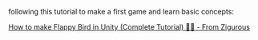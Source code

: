 following this tutorial to make a first game and learn basic concepts:

[How to make Flappy Bird in Unity (Complete Tutorial) 🐤💨 - From Zigurous](https://www.youtube.com/watch?v=ihvBiJ1oC9U)

